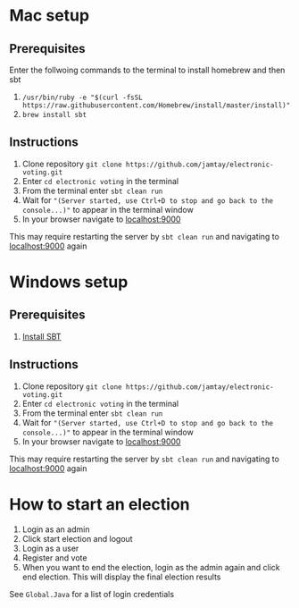 # Mac setup
## Prerequisites
Enter the follwoing commands to the terminal to install homebrew and then sbt
1. `/usr/bin/ruby -e "$(curl -fsSL https://raw.githubusercontent.com/Homebrew/install/master/install)"`
2. `brew install sbt`

## Instructions
1. Clone repository `git clone https://github.com/jamtay/electronic-voting.git`
2. Enter `cd electronic voting` in the terminal
2. From the terminal enter `sbt clean run`
3. Wait for `"(Server started, use Ctrl+D to stop and go back to the console...)"` to appear in the terminal window
4. In your browser navigate to [localhost:9000](http://localhost:9000)

This may require restarting the server by `sbt clean run` and navigating to [localhost:9000](http://localhost:9000) again

# Windows setup

## Prerequisites
1. [Install SBT](http://www.scala-sbt.org/0.13/docs/Installing-sbt-on-Windows.html)

## Instructions
1. Clone repository `git clone https://github.com/jamtay/electronic-voting.git`
2. Enter `cd electronic voting` in the terminal
2. From the terminal enter `sbt clean run`
3. Wait for `"(Server started, use Ctrl+D to stop and go back to the console...)"` to appear in the terminal window
4. In your browser navigate to [localhost:9000](http://localhost:9000)

This may require restarting the server by `sbt clean run` and navigating to [localhost:9000](http://localhost:9000) again


# How to start an election
1. Login as an admin
2. Click start election and logout
3. Login as a user
4. Register and vote
5. When you want to end the election, login as the admin again and click end election.  This will display the final election results

See `Global.Java` for a list of login credentials